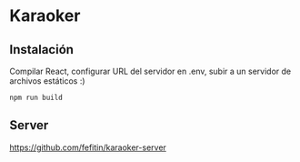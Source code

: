 # Karaoker

## Instalación 
Compilar React, configurar URL del servidor en .env, subir a un servidor de archivos estáticos :)

    npm run build

## Server
https://github.com/fefitin/karaoker-server
